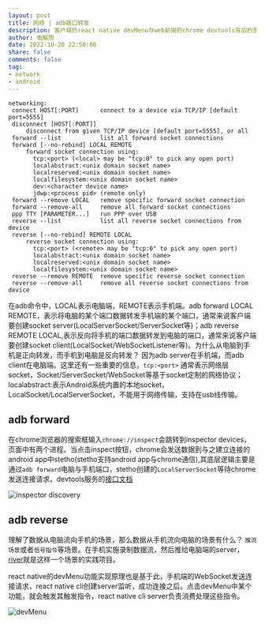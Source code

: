 ```yaml
---
layout: post
title: 网络 | adb端口转发
description: 客户端的react native devMenu与web前端的chrome devtools背后的思考
author: 电解质
date: 2022-10-20 22:50:00
share: false
comments: false
tag: 
- network
- android
---
```

```
networking:
 connect HOST[:PORT]      connect to a device via TCP/IP [default port=5555]
 disconnect [HOST[:PORT]]
     disconnect from given TCP/IP device [default port=5555], or all
 forward --list           list all forward socket connections
 forward [--no-rebind] LOCAL REMOTE
     forward socket connection using:
       tcp:<port> (<local> may be "tcp:0" to pick any open port)
       localabstract:<unix domain socket name>
       localreserved:<unix domain socket name>
       localfilesystem:<unix domain socket name>
       dev:<character device name>
       jdwp:<process pid> (remote only)
 forward --remove LOCAL   remove specific forward socket connection
 forward --remove-all     remove all forward socket connections
 ppp TTY [PARAMETER...]   run PPP over USB
 reverse --list           list all reverse socket connections from device
 reverse [--no-rebind] REMOTE LOCAL
     reverse socket connection using:
       tcp:<port> (<remote> may be "tcp:0" to pick any open port)
       localabstract:<unix domain socket name>
       localreserved:<unix domain socket name>
       localfilesystem:<unix domain socket name>
 reverse --remove REMOTE  remove specific reverse socket connection
 reverse --remove-all     remove all reverse socket connections from device
```
在adb命令中，LOCAL表示电脑端，REMOTE表示手机端。adb forward LOCAL REMOTE，表示将电脑的某个端口数据转发手机端的某个端口，通常来说客户端要创建socket server(LocalServerSocket/ServerSocket等)；adb reverse REMOTE LOCAL,表示反向将手机的端口数据转发到电脑的端口，通常来说客户端要创建socket client(LocalSocket/WebSocketListener等)。为什么从电脑到手机是正向转发，而手机到电脑是反向转发？ 因为adb server在手机端，而adb client在电脑端。这里还有一些重要的信息，`tcp:<port>` 通常表示网络层socket，Socket/ServerSocket/WebSocket等基于socket定制的网络协议；localabstract:<unix domain socket name>表示Android系统内置的本地socket，LocalSocket/LocalServerSocket，不能用于网络传输，支持在usb线传输。

## adb forward
在chrome浏览器的搜索框输入`chrome://inspect`会跳转到inspector devices，页面中有两个进程。当点击inspect按钮，chrome会发送数据到与之建立连接的android app中stetho(stetho支持android app与chrome通信),其底层逻辑主要是通过`adb forward`电脑与手机端口，stetho创建的`LocalServerSocket`等待chrome发送连接请求。devtools服务的[接口文档](https://chromedevtools.github.io/devtools-protocol/v8/Console/)

![inspector discovery][1]

## adb reverse
理解了数据从电脑流向手机的场景，那么数据从手机流向电脑的场景有什么？ `推流场景`或者`信号指令`等场景。在手机实施录制数据流，然后推给电脑端的server，[river](https://github.com/electrolyteJ/river)就是这样一个场景的实践项目。

react native的devMenu功能实现原理也是基于此，手机端的WebSocket发送连接请求，react native cli创建server监听，成功连接之后。点击devMenu中某个功能，就会触发其触发指令，react native cli server负责消费处理这些指令。

![devMenu][2]



[1]:{{site.baseurl}}/asset/network/inspector-discovery.png
[2]:{{site.baseurl}}/asset/cross-platform/devMenu.png